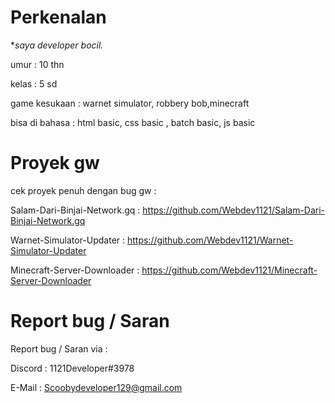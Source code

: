 # **Perkenalan**

**saya developer bocil.*

umur : 10 thn

kelas : 5 sd

game kesukaan : warnet simulator, robbery bob,minecraft

bisa di bahasa : html basic, css basic , batch basic, js basic

# **Proyek gw**

cek proyek penuh dengan bug gw :

Salam-Dari-Binjai-Network.gq : https://github.com/Webdev1121/Salam-Dari-Binjai-Network.gq

Warnet-Simulator-Updater : https://github.com/Webdev1121/Warnet-Simulator-Updater

Minecraft-Server-Downloader : https://github.com/Webdev1121/Minecraft-Server-Downloader

# **Report bug / Saran**

Report bug / Saran via :

Discord : 1121Developer#3978

E-Mail : Scoobydeveloper129@gmail.com
